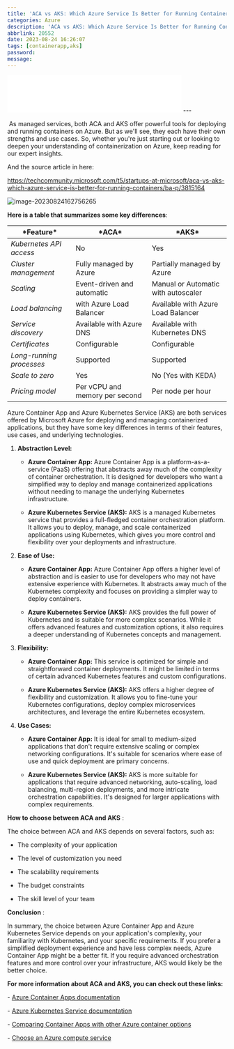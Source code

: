```yaml
---
title: 'ACA vs AKS: Which Azure Service Is Better for Running Containers?'
categories: Azure
description: 'ACA vs AKS: Which Azure Service Is Better for Running Containers?'
abbrlink: 20552
date: 2023-08-24 16:26:07
tags: [containerapp,aks]
password:
message:
---
```

<iframe frameborder="no" border="0" marginwidth="0" marginheight="0" width=400 height=86 src="//music.163.com/outchain/player?type=2&id=5113327&auto=1&height=66"></iframe>
---

​    As managed services, both ACA and AKS offer powerful tools for deploying and running containers on Azure. But as we'll see, they each have their own strengths and use cases. So, whether you're just starting out or looking to deepen your understanding of containerization on Azure, keep reading for our expert insights. 

And the source article in here: 

https://techcommunity.microsoft.com/t5/startups-at-microsoft/aca-vs-aks-which-azure-service-is-better-for-running-containers/ba-p/3815164

![image-20230824162756265](../images/image-20230824162756265.png)

  **Here is a table that summarizes some key differences**: 

| ***Feature\***           | ***ACA\***                     | ***AKS\***                          |
| ------------------------ | ------------------------------ | ----------------------------------- |
| *Kubernetes API access*  | No                             | Yes                                 |
| *Cluster management*     | Fully managed by Azure         | Partially managed by Azure          |
| *Scaling*                | Event-driven and automatic     | Manual or Automatic with autoscaler |
| *Load balancing*         | with Azure Load Balancer       | Available with Azure Load Balancer  |
| *Service discovery*      | Available with Azure DNS       | Available with Kubernetes DNS       |
| *Certificates*           | Configurable                   | Configurable                        |
| *Long-running processes* | Supported                      | Supported                           |
| *Scale to zero*          | Yes                            | No (Yes with KEDA)                  |
| *Pricing model*          | Per vCPU and memory per second | Per node per hour                   |

Azure Container App and Azure Kubernetes Service (AKS) are both services offered by Microsoft Azure for deploying and managing containerized applications, but they have some key differences in terms of their features, use cases, and underlying technologies.

1. **Abstraction Level:**
   - **Azure Container App:** Azure Container App is a platform-as-a-service (PaaS) offering that abstracts away much of the complexity of container orchestration. It is designed for developers who want a simplified way to deploy and manage containerized applications without needing to manage the underlying Kubernetes infrastructure.

   - **Azure Kubernetes Service (AKS):** AKS is a managed Kubernetes service that provides a full-fledged container orchestration platform. It allows you to deploy, manage, and scale containerized applications using Kubernetes, which gives you more control and flexibility over your deployments and infrastructure.

2. **Ease of Use:**
   - **Azure Container App:** Azure Container App offers a higher level of abstraction and is easier to use for developers who may not have extensive experience with Kubernetes. It abstracts away much of the Kubernetes complexity and focuses on providing a simpler way to deploy containers.

   - **Azure Kubernetes Service (AKS):** AKS provides the full power of Kubernetes and is suitable for more complex scenarios. While it offers advanced features and customization options, it also requires a deeper understanding of Kubernetes concepts and management.

3. **Flexibility:**
   - **Azure Container App:** This service is optimized for simple and straightforward container deployments. It might be limited in terms of certain advanced Kubernetes features and custom configurations.

   - **Azure Kubernetes Service (AKS):** AKS offers a higher degree of flexibility and customization. It allows you to fine-tune your Kubernetes configurations, deploy complex microservices architectures, and leverage the entire Kubernetes ecosystem.

4. **Use Cases:**
   - **Azure Container App:** It is ideal for small to medium-sized applications that don't require extensive scaling or complex networking configurations. It's suitable for scenarios where ease of use and quick deployment are primary concerns.

   - **Azure Kubernetes Service (AKS):** AKS is more suitable for applications that require advanced networking, auto-scaling, load balancing, multi-region deployments, and more intricate orchestration capabilities. It's designed for larger applications with complex requirements.

**How to choose between ACA and AKS** :

The choice between ACA and AKS depends on several factors, such as: 

- The complexity of your application 

- The level of customization you need 
- The scalability requirements 
- The budget constraints 

- The skill level of your team 

**Conclusion** :

In summary, the choice between Azure Container App and Azure Kubernetes Service depends on your application's complexity, your familiarity with Kubernetes, and your specific requirements. If you prefer a simplified deployment experience and have less complex needs, Azure Container App might be a better fit. If you require advanced orchestration features and more control over your infrastructure, AKS would likely be the better choice.

**For more information about ACA and AKS, you can check out these links:** 

\- [Azure Container Apps documentation]( https://docs.microsoft.com/azure/container-apps/) 

\- [Azure Kubernetes Service documentation]( https://docs.microsoft.com/azure/aks/) 

\- [Comparing Container Apps with other Azure container options]( https://learn.microsoft.com/azure/container-apps/compare-options) 

\- [Choose an Azure compute service]( https://docs.microsoft.com/azure/architecture/guide/technology-choices/compute-decision-tree) 
